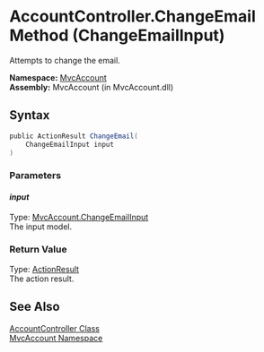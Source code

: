 AccountController.ChangeEmail Method (ChangeEmailInput)
=======================================================
Attempts to change the email.

**Namespace:** [MvcAccount][1]  
**Assembly:** MvcAccount (in MvcAccount.dll)

Syntax
------

```csharp
public ActionResult ChangeEmail(
	ChangeEmailInput input
)
```

### Parameters

#### *input*
Type: [MvcAccount.ChangeEmailInput][2]  
The input model.

### Return Value
Type: [ActionResult][3]  
The action result.

See Also
--------
[AccountController Class][4]  
[MvcAccount Namespace][1]  

[1]: ../README.md
[2]: ../ChangeEmailInput/README.md
[3]: http://msdn.microsoft.com/en-us/library/dd493064
[4]: README.md